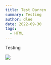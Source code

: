```yaml
---
title: Test Darren
summary: Testing
author: dlee
date: 2022-09-30
tags:
  - HTML
---
```

Testing

![](/guides/images/Screenshot-1.png)